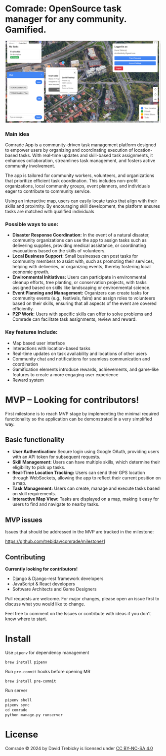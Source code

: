 # Comrade: OpenSource task manager for any community. Gamified.

![Preview](preview.png)

### Main idea

Comrade App is a community-driven task management platform designed to empower users by organizing and coordinating execution of location-based tasks. With real-time updates and skill-based task assignments, it enhances collaboration, streamlines task management, and fosters active community involvement.

The app is tailored for community workers, volunteers, and organizations that prioritize efficient task coordination. This includes non-profit organizations, local community groups, event planners, and individuals eager to contribute to community service.

Using an interactive map, users can easily locate tasks that align with their skills and proximity. By encouraging skill development, the platform ensures tasks are matched with qualified individuals

### Possible ways to use:

- **Disaster Response Coordination:** In the event of a natural disaster, community organizations can use the app to assign tasks such as delivering supplies, providing medical assistance, or coordinating evacuations based on the skills of volunteers.
- **Local Business Support:** Small businesses can post tasks for community members to assist with, such as promoting their services, helping with deliveries, or organizing events, thereby fostering local economic growth.
- **Environmental Initiatives:** Users can participate in environmental cleanup efforts, tree planting, or conservation projects, with tasks assigned based on skills like landscaping or environmental science.
- **Event Planning and Management:** Organizers can create tasks for community events (e.g., festivals, fairs) and assign roles to volunteers based on their skills, ensuring that all aspects of the event are covered efficiently.
- **P2P Work:** Users with specific skills can offer to solve problems and Comrade can facilitate task assignments, review and reward.

### Key features include:

- Map based user interface
- Interactions with location-based tasks
- Real-time updates on task availability and locations of other users
- Community chat and notifications for seamless communication and coordination
- Gamification elements introduce rewards, achievements, and game-like features to create a more engaging user experience
- Reward system

# MVP – Looking for contributors!

First milestone is to reach MVP stage by implementing the minimal required functionality so the application can be demonstrated in a very simplified way.

## Basic functionality

- **User Authentication:** Secure login using Google OAuth, providing users with an API token for subsequent requests.
- **Skill Management:** Users can have multiple skills, which determine their eligibility to pick up tasks.
- **Real-Time Location Tracking:** Users can send their GPS location through WebSockets, allowing the app to reflect their current position on a map.
- **Task Management:** Users can create, manage and execute tasks based on skill requirements.
- **Interactive Map View:** Tasks are displayed on a map, making it easy for users to find and navigate to nearby tasks.


## MVP issues

Issues that should be addressed in the MVP are tracked in the milestone:

https://github.com/trebidav/comrade/milestone/1

## Contributing

**Currently looking for contributors!** 
- Django & Django-rest framework developers
- JavaScript & React developers
- Software Architects and Game Designers

Pull requests are welcome. For major changes, please open an issue first
to discuss what you would like to change.


Feel free to comment on the Issues or contribute with ideas if you don't know where to start.

# Install

Use `pipenv` for dependency management 
```
brew install pipenv
```

Run `pre-commit` hooks before opening MR
```
brew install pre-commit
```

Run server
```
pipenv shell
pipenv sync
cd comrade
python manage.py runserver
```

# License

Comrade © 2024 by David Trebicky is licensed under [CC BY-NC-SA 4.0](http://creativecommons.org/licenses/by-nc-sa/4.0/)
